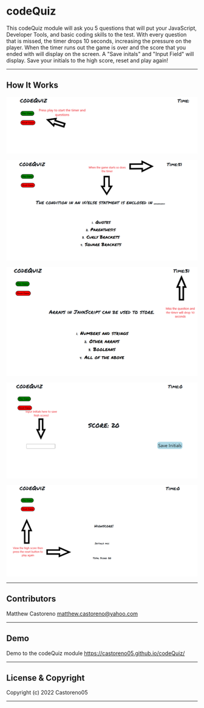 # codeQuiz

This codeQuiz module will ask you 5 questions that will put your JavaScript, Developer Tools, and basic coding skills to the test. With every question that is missed, the timer drops 10 seconds, increasing the pressure on the player. When the timer runs out the game is over and the score that you ended with will display on the screen. A "Save initals" and "Input Field" will display. Save your initials to the high score, reset and play again!

---

## How It Works

![codeQuiz](./Images/Start%20Game.png)

![codeQuiz](./Images/Questions%26Timer.png)

![codeQuiz](./Images/TimeDrop.png)

![codeQuiz](./Images/Initials%20.png)

![codeQuiz](./Images/End%20Game.png)

---

## Contributors

Matthew Castoreno <matthew.castoreno@yahoo.com>

---

## Demo

Demo to the codeQuiz module https://castoreno05.github.io/codeQuiz/

---

## License & Copyright

Copyright (c) 2022 Castoreno05

---
